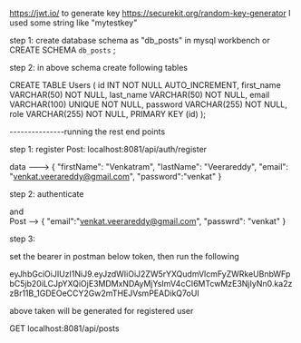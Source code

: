 https://jwt.io/
to generate key https://securekit.org/random-key-generator
I used some string like "mytestkey"

step 1: create database schema as "db_posts" in mysql workbench or
CREATE SCHEMA `db_posts` ;

step 2: in above schema create following tables

CREATE TABLE Users (
id INT NOT NULL AUTO_INCREMENT,
first_name VARCHAR(50) NOT NULL,
last_name VARCHAR(50) NOT NULL,
email VARCHAR(100) UNIQUE NOT NULL,
password VARCHAR(255) NOT NULL,
role VARCHAR(255) NOT NULL,
PRIMARY KEY (id)
);







---------------running the rest end points

step 1: register
Post:   localhost:8081/api/auth/register

data --->
{
"firstName": "Venkatram",
"lastName": "Veerareddy",
"email": "venkat.veerareddy@gmail.com",
"password":"venkat"
}

step 2: authenticate

and    
Post -->  {
"email":"venkat.veerareddy@gmail.com",
"passwrd": "venkat"
}


step 3:

set the bearer in postman below token, then run the following

eyJhbGciOiJIUzI1NiJ9.eyJzdWIiOiJ2ZW5rYXQudmVlcmFyZWRkeUBnbWFpbC5jb20iLCJpYXQiOjE3MDMxNDAyMjYsImV4cCI6MTcwMzE3NjIyNn0.ka2zzBr11B_1GDEOeCCY2Gw2mTHEJVsmPEADikQ7oUI

above taken will be generated for registered user

GET localhost:8081/api/posts


